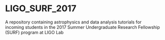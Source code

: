# LIGO_SURF_2017
A repository containing astrophysics and data analysis tutorials for incoming students in the 2017 Summer Undergraduate Research Fellowship (SURF) program at LIGO Lab
